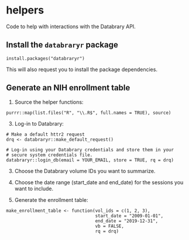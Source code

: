 # helpers

Code to help with interactions with the Databrary API.

## Install the `databraryr` package

```
install.packages("databraryr")
```

This will also request you to install the package dependencies.

## Generate an NIH enrollment table

1. Source the helper functions:

```
purrr::map(list.files("R", "\\.R$", full.names = TRUE), source)
```

3. Log-in to Databrary:

```
# Make a default httr2 request
drq <- databraryr::make_default_request()

# Log-in using your Databrary credentials and store them in your
# secure system credentials file.
databraryr::login_db(email = YOUR_EMAIL, store = TRUE, rq = drq)
```

3. Choose the Databrary volume IDs you want to summarize.

4. Choose the date range (start_date and end_date) for the sessions you want to include.

5. Generate the enrollment table:

```
make_enrollment_table <- function(vol_ids = c(1, 2, 3),
                                  start_date = "2009-01-01",
                                  end_date = "2019-12-31",
                                  vb = FALSE,
                                  rq = drq)
```

